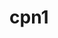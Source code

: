 # cpn1

<preview path="./Test.vue" title="Test" description="Test component description content"></preview>

<!-- <Test/> -->

<!-- <script setup lang="ts">
import Test from "./Test.vue"
</script> -->
